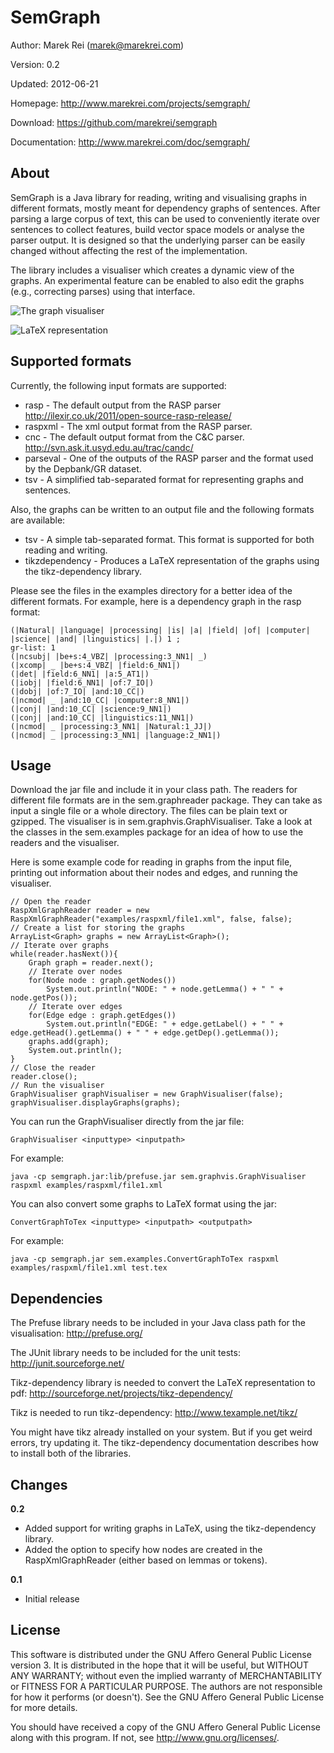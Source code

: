 SemGraph
=========

Author:		Marek Rei (marek@marekrei.com)

Version:	0.2

Updated:	2012-06-21

Homepage:	<http://www.marekrei.com/projects/semgraph/>

Download:	<https://github.com/marekrei/semgraph>

Documentation:	<http://www.marekrei.com/doc/semgraph/>

About
-----

SemGraph is a Java library for reading, writing and visualising graphs in different formats, mostly meant for dependency graphs of sentences.
After parsing a large corpus of text, this can be used to conveniently iterate over sentences to collect features, build vector space models or analyse the parser output.
It is designed so that the underlying parser can be easily changed without affecting the rest of the implementation.

The library includes a visualiser which creates a dynamic view of the graphs. An experimental feature can be enabled to also edit the graphs (e.g., correcting parses) using that interface.

![](http://www.marekrei.com/img/semgraph_graphvisualiser_screenshot.png "The graph visualiser")

![](http://www.marekrei.com/img/semgraph_latex.png "LaTeX representation")

Supported formats
-----------------
Currently, the following input formats are supported:

* rasp - The default output from the RASP parser <http://ilexir.co.uk/2011/open-source-rasp-release/>
* raspxml - The xml output format from the RASP parser.
* cnc - The default output format from the C&C parser. <http://svn.ask.it.usyd.edu.au/trac/candc/>
* parseval - One of the outputs of the RASP parser and the format used by the Depbank/GR dataset.
* tsv - A simplified tab-separated format for representing graphs and sentences.

Also, the graphs can be written to an output file and the following formats are available:

* tsv - A simple tab-separated format. This format is supported for both reading and writing.
* tikzdependency - Produces a LaTeX representation of the graphs using the tikz-dependency library.

Please see the files in the examples directory for a better idea of the different formats. For example, here is a dependency graph in the rasp format:

	(|Natural| |language| |processing| |is| |a| |field| |of| |computer| |science| |and| |linguistics| |.|) 1 ;
	gr-list: 1
	(|ncsubj| |be+s:4_VBZ| |processing:3_NN1| _)
	(|xcomp| _ |be+s:4_VBZ| |field:6_NN1|)
	(|det| |field:6_NN1| |a:5_AT1|)
	(|iobj| |field:6_NN1| |of:7_IO|)
	(|dobj| |of:7_IO| |and:10_CC|)
	(|ncmod| _ |and:10_CC| |computer:8_NN1|)
	(|conj| |and:10_CC| |science:9_NN1|)
	(|conj| |and:10_CC| |linguistics:11_NN1|)
	(|ncmod| _ |processing:3_NN1| |Natural:1_JJ|)
	(|ncmod| _ |processing:3_NN1| |language:2_NN1|)


Usage
-----

Download the jar file and include it in your class path. The readers for different file formats are in the sem.graphreader package. They can take as input a single file or a whole directory. The files can be plain text or gzipped. The visualiser is in sem.graphvis.GraphVisualiser.
Take a look at the classes in the sem.examples package for an idea of how to use the readers and the visualiser.

Here is some example code for reading in graphs from the input file, printing out information about their nodes and edges, and running the visualiser.

	// Open the reader
	RaspXmlGraphReader reader = new RaspXmlGraphReader("examples/raspxml/file1.xml", false, false);
	// Create a list for storing the graphs
	ArrayList<Graph> graphs = new ArrayList<Graph>();
	// Iterate over graphs
	while(reader.hasNext()){ 
		Graph graph = reader.next();
		// Iterate over nodes
		for(Node node : graph.getNodes()) 
			System.out.println("NODE: " + node.getLemma() + " " + node.getPos());
		// Iterate over edges
		for(Edge edge : graph.getEdges()) 
			System.out.println("EDGE: " + edge.getLabel() + " " + edge.getHead().getLemma() + " " + edge.getDep().getLemma());
		graphs.add(graph);
		System.out.println();
	}
	// Close the reader
	reader.close();
	// Run the visualiser
	GraphVisualiser graphVisualiser = new GraphVisualiser(false);
	graphVisualiser.displayGraphs(graphs);


You can run the  GraphVisualiser directly from the jar file:

	GraphVisualiser <inputtype> <inputpath>

For example:

	java -cp semgraph.jar:lib/prefuse.jar sem.graphvis.GraphVisualiser raspxml examples/raspxml/file1.xml


You can also convert some graphs to LaTeX format using the jar:

	ConvertGraphToTex <inputtype> <inputpath> <outputpath>

For example:

	java -cp semgraph.jar sem.examples.ConvertGraphToTex raspxml examples/raspxml/file1.xml test.tex


Dependencies
------------

The Prefuse library needs to be included in your Java class path for the visualisation: <http://prefuse.org/>

The JUnit library needs to be included for the unit tests: <http://junit.sourceforge.net/>

Tikz-dependency library is needed to convert the LaTeX representation to pdf: <http://sourceforge.net/projects/tikz-dependency/>

Tikz is needed to run tikz-dependency: http://www.texample.net/tikz/

You might have tikz already installed on your system. But if you get weird errors, try updating it. The tikz-dependency documentation describes how to install both of the libraries.

Changes
-------

**0.2**
* Added support for writing graphs in LaTeX, using the tikz-dependency library.
* Added the option to specify how nodes are created in the RaspXmlGraphReader (either based on lemmas or tokens).

**0.1**
* Initial release


License
-------

This software is distributed under the GNU Affero General Public License version 3. It is distributed in the hope that it will be useful, but WITHOUT ANY WARRANTY; without even the implied warranty of MERCHANTABILITY or FITNESS FOR A PARTICULAR PURPOSE. The authors are not responsible for how it performs (or doesn't). See the GNU Affero General Public License for more details.

You should have received a copy of the GNU Affero General Public License along with this program. If not, see <http://www.gnu.org/licenses/>.
